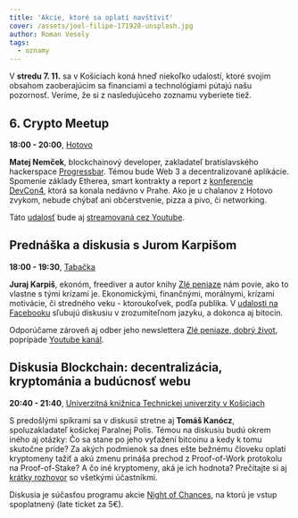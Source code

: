 ```yaml
---
title: 'Akcie, ktoré sa oplatí navštíviť'
cover: /assets/joel-filipe-171928-unsplash.jpg
author: Roman Vesely
tags:
  - oznamy
---
```


V **stredu 7. 11.** sa v Košiciach koná hneď niekoľko udalostí, ktoré svojim obsahom zaoberajúcim sa financiami a technológiami pútajú našu pozornosť. Veríme, že si z nasledujúceho zoznamu vyberiete tiež.

## 6. Crypto Meetup

**18:00 - 20:00**, [Hotovo](https://www.hotovo.org)

**Matej Nemček**, blockchainový developer, zakladateľ bratislavského hackerspace [Progressbar](https://www.progressbar.sk). Témou bude Web 3 a decentralizované aplikácie. Spomenie základy Etherea, smart kontrakty a report z [konferencie DevCon4](https://devcon4.ethereum.org/), ktorá sa konala nedávno v Prahe. Ako je u chalanov z Hotovo zvykom, nebude chýbať ani občerstvenie, pizza a pivo, či networking.

Táto [udalosť](https://www.facebook.com/events/341148769976253/) bude aj [streamovaná cez Youtube](https://www.youtube.com/watch?v=4Q9tPQUU7kE).

## Prednáška a diskusia s Jurom Karpišom

**18:00 - 19:30**, [Tabačka](http://www.tabacka.sk)

**Juraj Karpiš**, ekonóm, freediver a autor knihy [Zlé peniaze](http://zlepeniaze.eu/) nám povie, ako to vlastne s tými krízami je. Ekonomickými, finančnými, morálnymi, krízami motivácie, či stredného veku - ktoroukoľvek, podľa publika. V [udalosti na Facebooku](https://www.facebook.com/events/279508169355026/) sľubujú diskusiu v zrozumiteľnom jazyku, a dokonca aj bitocin.

Odporúčame zároveň aj odber jeho newslettera [Zlé peniaze, dobrý život](https://www.getrevue.co/profile/Juraj-Karpis), poprípade [Youtube kanál](https://www.youtube.com/channel/UCP9_N7hc5WDsRDmvygR4c2w).

## Diskusia Blockchain: decentralizácia, kryptománia a budúcnosť webu

**20:40 - 21:40**, [Univerzitná knižnica Technickej univerzity v Košiciach](http://www.lib.tuke.sk/)

S predošlými spíkrami sa v diskusii stretne aj **Tomáš Kanócz**, spoluzakladateľ košickej Paralnej Polis. Témou na diskusiu budú okrem iného aj otázky: Čo sa stane po jeho vyťažení bitcoinu a kedy k tomu skutočne príde? Za akých podmienok sa dnes ešte bežnému človeku oplatí kryptomeny tažiť a akú zmenu prináša prechod z Proof-of-Work protokolu na Proof-of-Stake? A čo iné kryptomeny, aká je ich hodnota? Prečítajte si aj [krátky rozhovor](https://www.facebook.com/notes/night-of-chances/decentralizácia-kryptománia-a-budúcnosť-webu-košice-711-tuke/2537084719635311/) so všetkými účastníkmi.

Diskusia je súčasťou programu akcie [Night of Chances](https://nightofchances.com/kosice-2018/), na ktorú je vstup spoplatnený (late ticket za 5€).
